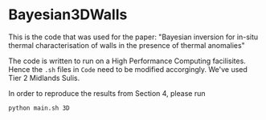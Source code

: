 # Bayesian3DWalls
This is the code that was used for the paper:
"Bayesian inversion for in-situ thermal characterisation of walls in the presence of thermal anomalies"

The code is written to run on a High Performance Computing facilisites. Hence the `.sh` files in `Code` need to be modified accorgingly. We've used Tier 2 Midlands Sulis.

In order to reproduce the results from Section 4, please run

`python main.sh 3D` 

